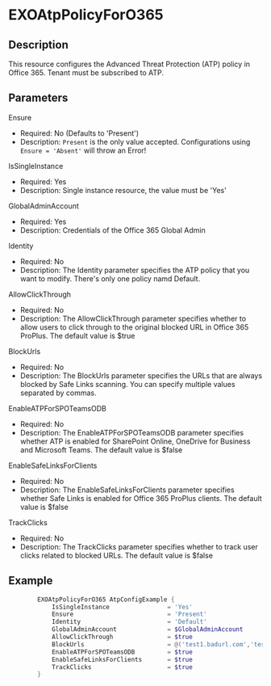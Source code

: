 # EXOAtpPolicyForO365

## Description

This resource configures the Advanced Threat Protection (ATP) policy
in Office 365.  Tenant must be subscribed to ATP.

## Parameters

Ensure

- Required: No (Defaults to 'Present')
- Description: `Present` is the only value accepted.
  Configurations using `Ensure = 'Absent'` will throw an Error!

IsSingleInstance

- Required: Yes
- Description: Single instance resource, the value must be 'Yes'

GlobalAdminAccount

- Required: Yes
- Description: Credentials of the Office 365 Global Admin

Identity

- Required: No
- Description: The Identity parameter specifies the ATP policy that you
  want to modify. There's only one policy namd Default.

AllowClickThrough

- Required: No
- Description: The AllowClickThrough parameter specifies whether to allow
  users to click through to the original blocked URL in
  Office 365 ProPlus. The default value is $true

BlockUrls

- Required: No
- Description: The BlockUrls parameter specifies the URLs that are
  always blocked by Safe Links scanning.
  You can specify multiple values separated by commas.

EnableATPForSPOTeamsODB

- Required: No
- Description: The EnableATPForSPOTeamsODB parameter specifies whether
  ATP is enabled for SharePoint Online, OneDrive for Business and
  Microsoft Teams. The default value is $false

EnableSafeLinksForClients

- Required: No
- Description: The EnableSafeLinksForClients parameter specifies whether
   Safe Links is enabled for Office 365 ProPlus clients.
   The default value is $false

TrackClicks

- Required: No
- Description: The TrackClicks parameter specifies whether to track user
  clicks related to blocked URLs. The default value is $false

## Example

```PowerShell
        EXOAtpPolicyForO365 AtpConfigExample {
            IsSingleInstance                = 'Yes'
            Ensure                          = 'Present'
            Identity                        = 'Default'
            GlobalAdminAccount              = $GlobalAdminAccount
            AllowClickThrough               = $true
            BlockUrls                       = @('test1.badurl.com','test2.badurl.com')
            EnableATPForSPOTeamsODB         = $true
            EnableSafeLinksForClients       = $true
            TrackClicks                     = $true
        }
```

